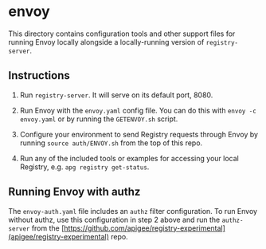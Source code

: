 # envoy

This directory contains configuration tools and other support files for running
Envoy locally alongside a locally-running version of `registry-server`.

## Instructions

1. Run `registry-server`. It will serve on its default port, 8080.

2. Run Envoy with the `envoy.yaml` config file. You can do this with
   `envoy -c envoy.yaml` or by running the `GETENVOY.sh` script.

3. Configure your environment to send Registry requests through Envoy by
   running `source auth/ENVOY.sh` from the top of this repo.

4. Run any of the included tools or examples for accessing your local Registry,
   e.g. `apg registry get-status`.

## Running Envoy with authz

The `envoy-auth.yaml` file includes an `authz` filter configuration. To run
Envoy without authz, use this configuration in step 2 above and run the
`authz-server` from the
[https://github.com/apigee/registry-experimental](apigee/registry-experimental)
repo.
